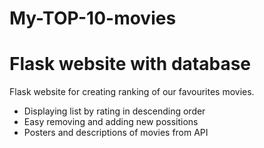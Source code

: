 # My-TOP-10-movies
<h1>Flask website with database</h1>
<p> Flask website for creating ranking of our favourites movies.</p>

- Displaying list by rating in descending order
- Easy removing and adding new possitions
- Posters and descriptions of movies from API
